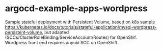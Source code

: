 # argocd-example-apps-wordpress

Sample stateful deployment with Persistent Volume, based on k8s sample https://kubernetes.io/docs/tutorials/stateful-application/mysql-wordpress-persistent-volume, but adapted (SCCs/ClusterRoleBinding/ServiceAccount/Routes) for OpenShif. Wordpress front end requires anyuid SCC on OpenShift. 
